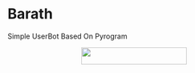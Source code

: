 # Barath

Simple UserBot Based On Pyrogram
<p align="center"><a href="https://dashboard.heroku.com/new?template=https://github.com/ashui501/Barath"> <img 
src="https://img.shields.io/badge/Deploy%20To%20Heroku-pink?style=flat&logo=heroku" width="210" height="34.45" /></a></p>

